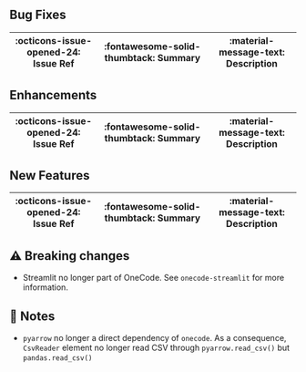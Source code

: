 ## Bug Fixes

:octicons-issue-opened-24: Issue Ref | :fontawesome-solid-thumbtack: Summary | :material-message-text: Description
-|-|-


## Enhancements

:octicons-issue-opened-24: Issue Ref | :fontawesome-solid-thumbtack: Summary | :material-message-text: Description
-|-|-


## New Features

:octicons-issue-opened-24: Issue Ref | :fontawesome-solid-thumbtack: Summary | :material-message-text: Description
-|-|-


## :warning: Breaking changes

* Streamlit no longer part of OneCode. See `onecode-streamlit` for more information.

## :ledger: Notes

* `pyarrow` no longer a direct dependency of `onecode`. As a consequence, `CsvReader` element no longer read CSV through `pyarrow.read_csv()` but `pandas.read_csv()`
